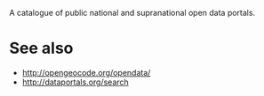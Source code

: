 A catalogue of public national and supranational open data portals.

# See also

* http://opengeocode.org/opendata/
* http://dataportals.org/search
